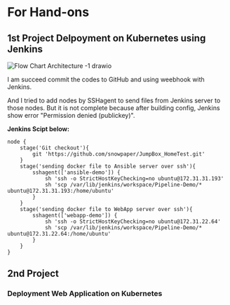 # For Hand-ons
## 1st Project Delpoyment on Kubernetes using Jenkins

![Flow Chart Architecture -1 drawio](https://user-images.githubusercontent.com/121743268/215323459-dbb6a8a3-f317-413a-ad24-e19e4514b5c1.png)

I am succeed commit the codes to GitHub and using weebhook with Jenkins.

And I tried to add nodes by SSHagent to send files from Jenkins server to those nodes.
But it is not complete because after building config, Jenkins show error "Permission denied (publickey)".

**Jenkins Scipt below:**
```
node {
    stage('Git checkout'){
        git 'https://github.com/snowpaper/JumpBox_HomeTest.git'
    }
    stage('sending docker file to Ansible server over ssh'){
        sshagent(['ansible-demo']) {
            sh 'ssh -o StrictHostKeyChecking=no ubuntu@172.31.31.193'
            sh 'scp /var/lib/jenkins/workspace/Pipeline-Demo/* ubuntu@172.31.31.193:/home/ubuntu'
        }
    }
    stage('sending docker file to WebApp server over ssh'){
        sshagent(['webapp-demo']) {
            sh 'ssh -o StrictHostKeyChecking=no ubuntu@172.31.22.64'
            sh 'scp /var/lib/jenkins/workspace/Pipeline-Demo/* ubuntu@172.31.22.64:/home/ubuntu'
        }
    }
}
```

## 2nd Project
### Deployment Web Application on Kubernetes



